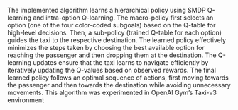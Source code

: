 The implemented algorithm learns a hierarchical policy using SMDP Q-learning and intra-option 
Q-learning. The macro-policy first selects an option (one of the four color-coded subgoals) 
based on the Q-table for high-level decisions. Then, a sub-policy (trained Q-table for each 
option) guides the taxi to the respective destination. The learned policy effectively minimizes the 
steps taken by choosing the best available option for reaching the passenger and then dropping 
them at the destination. 
The Q-learning updates ensure that the taxi learns to navigate efficiently by iteratively updating 
the Q-values based on observed rewards. The final learned policy follows an optimal sequence 
of actions, first moving towards the passenger and then towards the destination while avoiding 
unnecessary movements. This algorithm was experimented in OpenAI Gym’s Taxi-v3 environment